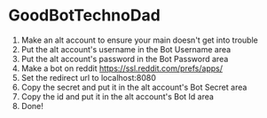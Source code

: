 # GoodBotTechnoDad
1. Make an alt account to ensure your main doesn't get into trouble
2. Put the alt account's username in the Bot Username area
3. Put the alt account's password in the Bot Password area
4. Make a bot on reddit https://ssl.reddit.com/prefs/apps/
5. Set the redirect url to localhost:8080
6. Copy the secret and put it in the alt account's Bot Secret area
7. Copy the id and put it in the alt account's Bot Id area
8. Done!
